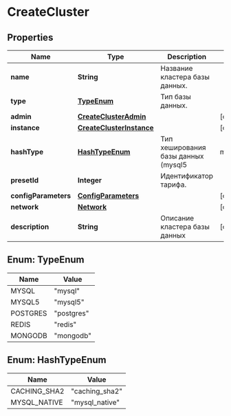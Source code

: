 

# CreateCluster


## Properties

| Name | Type | Description | Notes |
|------------ | ------------- | ------------- | -------------|
|**name** | **String** | Название кластера базы данных. |  |
|**type** | [**TypeEnum**](#TypeEnum) | Тип базы данных. |  |
|**admin** | [**CreateClusterAdmin**](CreateClusterAdmin.md) |  |  [optional] |
|**instance** | [**CreateClusterInstance**](CreateClusterInstance.md) |  |  [optional] |
|**hashType** | [**HashTypeEnum**](#HashTypeEnum) | Тип хеширования базы данных (mysql5 | mysql | postgres). |  [optional] |
|**presetId** | **Integer** | Идентификатор тарифа. |  |
|**configParameters** | [**ConfigParameters**](ConfigParameters.md) |  |  [optional] |
|**network** | [**Network**](Network.md) |  |  [optional] |
|**description** | **String** | Описание кластера базы данных |  [optional] |



## Enum: TypeEnum

| Name | Value |
|---- | -----|
| MYSQL | &quot;mysql&quot; |
| MYSQL5 | &quot;mysql5&quot; |
| POSTGRES | &quot;postgres&quot; |
| REDIS | &quot;redis&quot; |
| MONGODB | &quot;mongodb&quot; |



## Enum: HashTypeEnum

| Name | Value |
|---- | -----|
| CACHING_SHA2 | &quot;caching_sha2&quot; |
| MYSQL_NATIVE | &quot;mysql_native&quot; |




